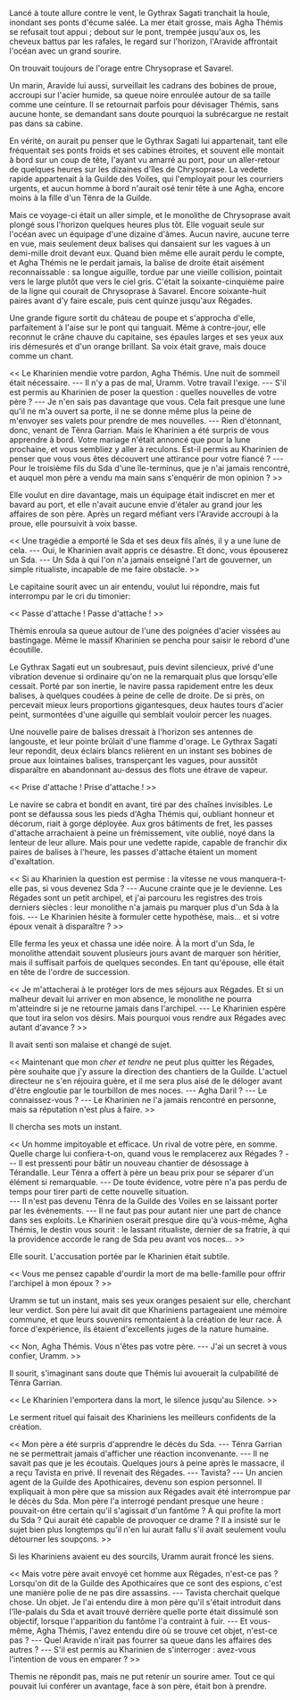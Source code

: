 Lancé à toute allure contre le vent, le Gythrax Sagati tranchait la houle, inondant ses ponts d'écume salée. La mer était grosse, mais Agha Thémis se refusait tout appui ; debout sur le pont, trempée jusqu'aux os, les cheveux battus par les rafales, le regard sur l'horizon, l'Aravide affrontait l'océan avec un grand sourire. 

On trouvait toujours de l'orage entre Chrysoprase et Savarel.

Un marin, Aravide lui aussi, surveillait les cadrans des bobines de proue, accroupi sur l'acier humide, sa queue noire enroulée autour de sa taille comme une ceinture. Il se retournait parfois pour dévisager Thémis, sans aucune honte, se demandant sans doute pourquoi la subrécargue ne restait pas dans sa cabine.

En vérité, on aurait pu penser que le Gythrax Sagati lui appartenait, tant elle fréquentait ses ponts froids et ses cabines étroites, et souvent elle montait à bord sur un coup de tête, l'ayant vu amarré au port, pour un aller-retour de quelques heures sur les dizaines d'îles de Chrysoprase. La vedette rapide appartenait à la Guilde des Voiles, qui l'employait pour les courriers urgents, et aucun homme à bord n'aurait osé tenir tête à une Agha, encore moins à la fille d'un Tënra de la Guilde. 

Mais ce voyage-ci était un aller simple, et le monolithe de Chrysoprase avait plongé sous l'horizon quelques heures plus tôt. Elle voguait seule sur l'océan avec un équipage d'une dizaine d'âmes. Aucun navire, aucune terre en vue, mais seulement deux balises qui dansaient sur les vagues à un demi-mille droit devant eux. Quand bien même elle aurait perdu le compte, et Agha Thémis ne le perdait jamais, la balise de droite était aisément reconnaissable : sa longue aiguille, tordue par une vieille collision, pointait vers le large plutôt que vers le ciel gris. C'était la soixante-cinquième paire de la ligne qui courait de Chrysoprase à Savarel. Encore soixante-huit paires avant d'y faire escale, puis cent quinze jusqu'aux Régades. 

Une grande figure sortit du château de poupe et s'approcha d'elle, parfaitement à l'aise sur le pont qui tanguait. Même à contre-jour, elle reconnut le crâne chauve du capitaine, ses épaules larges et ses yeux aux iris démesurés et d'un orange brillant. Sa voix était grave, mais douce comme un chant. 

<< Le Kharinien mendie votre pardon, Agha Thémis. Une nuit de sommeil était nécessaire.
--- Il n'y a pas de mal, Uramm. Votre travail l'exige. 
--- S'il est permis au Kharinien de poser la question : quelles nouvelles de votre père ? 
--- Je n'en sais pas davantage que vous. Cela fait presque une lune qu'il ne m'a ouvert sa porte, il ne se donne même plus la peine de m'envoyer ses valets pour prendre de mes nouvelles.
--- Rien d'étonnant, donc, venant de Tënra Garrian. Mais le Kharinien a été surpris de vous apprendre à bord. Votre mariage n'était annoncé que pour la lune prochaine, et vous sembliez y aller à reculons. Est-il permis au Kharinien de penser que vous vous êtes découvert une attirance pour votre fiancé ? 
--- Pour le troisième fils du Sda d'une île-terminus, que je n'ai jamais rencontré, et auquel mon père a vendu ma main sans s'enquérir de mon opinion ? >>

Elle voulut en dire davantage, mais un équipage était indiscret en mer et bavard au port, et elle n'avait aucune envie d'étaler au grand jour les affaires de son père. Après un regard méfiant vers l'Aravide accroupi à la proue, elle poursuivit à voix basse. 

<< Une tragédie a emporté le Sda et ses deux fils aînés, il y a une lune de cela. 
--- Oui, le Kharinien avait appris ce désastre. Et donc, vous épouserez un Sda.
--- Un Sda à qui l'on n'a jamais enseigné l'art de gouverner, un simple ritualiste, incapable de me faire obstacle. >>

Le capitaine sourit avec un air entendu, voulut lui répondre, mais fut interrompu par le cri du timonier: 

<< Passe d'attache ! Passe d'attache ! >>

Thémis enroula sa queue autour de l'une des poignées d'acier vissées au bastingage. Même le massif Kharinien se pencha pour saisir le rebord d'une écoutille.

Le Gythrax Sagati eut un soubresaut, puis devint silencieux, privé d'une vibration devenue si ordinaire qu'on ne la remarquait plus que lorsqu'elle cessait. Porté par son inertie, le navire passa rapidement entre les deux balises, à quelques coudées à peine de celle de droite. De si près, on percevait mieux leurs proportions gigantesques, deux hautes tours d'acier peint, surmontées d'une aiguille qui semblait vouloir percer les nuages.

Une nouvelle paire de balises dressait à l'horizon ses antennes de langouste, et leur pointe brûlait d'une flamme d'orage. Le Gythrax Sagati leur repondit, deux éclairs blancs relièrent en un instant ses bobines de proue aux lointaines balises, transperçant les vagues, pour aussitôt disparaître en abandonnant au-dessus des flots une étrave de vapeur.

<< Prise d'attache ! Prise d'attache ! >>

Le navire se cabra et bondit en avant, tiré par des chaînes invisibles. Le pont se défaussa sous les pieds d'Agha Thémis qui, oubliant honneur et décorum, riait à gorge déployée. Aux gros bâtiments de fret, les passes d'attache arrachaient à peine un frémissement, vite oublié, noyé dans la lenteur de leur allure. Mais pour une vedette rapide, capable de franchir dix paires de balises à l'heure, les passes d'attache étaient un moment d'exaltation. 

<< Si au Kharinien la question est permise : la vitesse ne vous manquera-t-elle pas, si vous devenez Sda ?
--- Aucune crainte que je le devienne. Les Régades sont un petit archipel, et j'ai parcouru les registres des trois derniers siècles : leur monolithe n'a jamais pu marquer plus d'un Sda à la fois.
--- Le Kharinien hésite à formuler cette hypothèse, mais... et si votre époux venait à disparaître ? >>

Elle ferma les yeux et chassa une idée noire. À la mort d'un Sda, le monolithe attendait souvent plusieurs jours avant de marquer son héritier, mais il suffisait parfois de quelques secondes. En tant qu'épouse, elle était en tête de l'ordre de succession. 

<< Je m'attacherai à le protéger lors de mes séjours aux Régades. Et si un malheur devait lui arriver en mon absence, le monolithe ne pourra m'atteindre si je ne retourne jamais dans l'archipel.
--- Le Kharinien espère que tout ira selon vos désirs. Mais pourquoi vous rendre aux Régades avec autant d'avance ? >>

Il avait senti son malaise et changé de sujet.

<< Maintenant que mon *cher et tendre* ne peut plus quitter les Régades, père souhaite que j'y assure la direction des chantiers de la Guilde. L'actuel directeur ne s'en réjouira guère, et il me sera plus aisé de le déloger avant d'être engloutie par le tourbillon de mes noces. 
--- Agha Daril ? 
--- Le connaissez-vous ? 
--- Le Kharinien ne l'a jamais rencontré en personne, mais sa réputation n'est plus à faire. >>

Il chercha ses mots un instant. 

<< Un homme impitoyable et efficace. Un rival de votre père, en somme. Quelle charge lui confiera-t-on, quand vous le remplacerez aux Régades ? 
--- Il est pressenti pour bâtir un nouveau chantier de désossage à Térandalle. Leur Tënra a offert à père un beau prix pour se séparer d'un élément si remarquable. 
--- De toute évidence, votre père n'a pas perdu de temps pour tirer parti de cette nouvelle situation.  
--- Il n'est pas devenu Tënra de la Guilde des Voiles en se laissant porter par les événements.
--- Il ne faut pas pour autant nier une part de chance dans ses exploits. Le Kharinien oserait presque dire qu'à vous-même, Agha Thémis, le destin vous sourit : le lassant ritualiste, dernier de sa fratrie, à qui la providence accorde le rang de Sda peu avant vos noces... >>

Elle sourit. L'accusation portée par le Kharinien était subtile. 

<< Vous me pensez capable d'ourdir la mort de ma belle-famille pour offrir l'archipel à mon époux ? >>

Uramm se tut un instant, mais ses yeux oranges pesaient sur elle, cherchant leur verdict. Son père lui avait dit que Khariniens partageaient une mémoire commune, et que leurs souvenirs remontaient à la création de leur race. À force d'expérience, ils étaient d'excellents juges de la nature humaine. 

<< Non, Agha Thémis. Vous n'êtes pas votre père. 
--- J'ai un secret à vous confier, Uramm. >>

Il sourit, s'imaginant sans doute que Thémis lui avouerait la culpabilité de Tënra Garrian.

<< Le Kharinien l'emportera dans la mort, le silence jusqu'au Silence. >>

Le serment rituel qui faisait des Khariniens les meilleurs confidents de la création. 

<< Mon père a été surpris d'apprendre le décès du Sda.
--- Tënra Garrian ne se permettrait jamais d'afficher une réaction inconvenante.
--- Il ne savait pas que je les écoutais. Quelques jours à peine après le massacre, il a reçu Tavista en privé. Il revenait des Régades. 
--- Tavista? 
--- Un ancien agent de la Guilde des Apothicaires, devenu son espion personnel. Il expliquait à mon père que sa mission aux Régades avait été interrompue par le décès du Sda. Mon père l'a interrogé pendant presque une heure : pouvait-on être certain qu'il s'agissait d'un fantôme ? À qui profite la mort du Sda ? Qui aurait été capable de provoquer ce drame ? Il a insisté sur le sujet bien plus longtemps qu'il n'en lui aurait fallu s'il avait seulement voulu détourner les soupçons. >>

Si les Khariniens avaient eu des sourcils, Uramm aurait froncé les siens.

<< Mais votre père avait envoyé cet homme aux Régades, n'est-ce pas ? Lorsqu'on dit de la Guilde des Apothicaires que ce sont des espions, c'est une manière polie de ne pas dire assassins. 
--- Tavista cherchait quelque chose. Un objet. Je l'ai entendu dire à mon père qu'il s'était introduit dans l'île-palais du Sda et avait trouvé derrière quelle porte était dissimulé son objectif, lorsque l'apparition du fantôme l'a contraint à fuir. 
--- Et vous-même, Agha Thémis, l'avez entendu dire où se trouve cet objet, n'est-ce pas ?
--- Quel Aravide n'irait pas fourrer sa queue dans les affaires des autres ?
--- S'il est permis au Kharinien de s'interroger : avez-vous l'intention de vous en emparer ? >>

Themis ne répondit pas, mais ne put retenir un sourire amer. Tout ce qui pouvait lui conférer un avantage, face à son père, était bon à prendre. 
